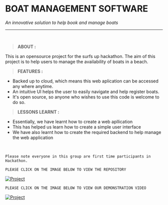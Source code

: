# BOAT MANAGEMENT SOFTWARE
*An innovative solution to help book and manage boats*
***
&nbsp; 

> **ABOUT :**

This is an opensource project for the surfs up hackathon. The aim of this project is to help users to manage the availability of boats in a beach.
&nbsp;
> **FEATURES :**
- Backed up to cloud, which means this web aplication can be accessed any where anytime.
- An intuitive UI helps the user to easily navigate and help register boats.
- It's open source, so anyone who wishes to use this code is welcome to do so.
&nbsp;
> **LESSONS LEARNT :**

- Essentially, we have learnt how to create a web apllication
- This has helped us learn how to create a simple user interface
- We have also learnt how to create the required backend to help manage the web application

&nbsp;
```
Please note everyone in this group are first time participants in Hackathon.
```

`PLEASE CLICK ON THE IMAGE BELOW TO VIEW THE REPOSITORY` 
   
   [![Project](https://cutt.ly/NnDF2lv)](https://github.com/XShyam/Surfs-Up-Hackathon)

`PLEASE CLICK ON THE IMAGE BELOW TO VIEW OUR DEMONSTRATION VIDEO`

[![Project](https://ibb.co/1KT3NyC)](https://www.youtube.com/watch?v=RXioHFIlOV8)
